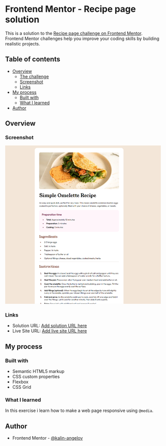 # Frontend Mentor - Recipe page solution

This is a solution to the [Recipe page challenge on Frontend Mentor](https://www.frontendmentor.io/challenges/recipe-page-KiTsR8QQKm). Frontend Mentor challenges help you improve your coding skills by building realistic projects. 

## Table of contents

- [Overview](#overview)
  - [The challenge](#the-challenge)
  - [Screenshot](#screenshot)
  - [Links](#links)
- [My process](#my-process)
  - [Built with](#built-with)
  - [What I learned](#what-i-learned)
- [Author](#author)

## Overview

### Screenshot

![](screenshot/Screenshot%201.png)

### Links

- Solution URL: [Add solution URL here](https://your-solution-url.com)
- Live Site URL: [Add live site URL here](https://fm-recipe-page-sand.vercel.app/)

## My process

### Built with

- Semantic HTML5 markup
- CSS custom properties
- Flexbox
- CSS Grid

### What I learned

In this exercise i learn how to make a web page responsive using `@media`.

## Author

- Frontend Mentor - [@kalin-angelov](https://www.frontendmentor.io/profile/kalin-angelov)
